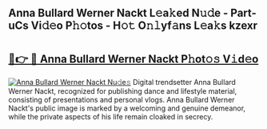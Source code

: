 ## Anna Bullard Werner Nackt L𝚎a𝚔ed N𝚞𝚍e - Part-uCs Vi𝚍𝚎o P𝚑𝚘tos - H𝚘𝚝 O𝚗𝚕yf𝚊ns L𝚎a𝚔s kzexr

# <h2><a href="http://kf5kb8x.oniu.top/?m=Anna+Bullard+Werner+Nackt">🔗👉 🔴 Anna Bullard Werner Nackt P𝚑ot𝚘𝚜 V𝚒d𝚎o</a></h2>

[![Anna Bullard Werner Nackt Nu𝚍e𝚜](https://i.imgur.com/0qMVB7G.gif)](http://kf5kb8x.oniu.top/?m=Anna+Bullard+Werner+Nackt)
Digital trendsetter Anna Bullard Werner Nackt, recognized for publishing dance and lifestyle material, consisting of presentations and personal vlogs. Anna Bullard Werner Nackt's public image is marked by a welcoming and genuine demeanor, while the private aspects of his life remain cloaked in secrecy.  
